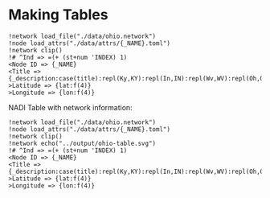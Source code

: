 # Making Tables

```table run markdown
!network load_file("./data/ohio.network")
!node load_attrs("./data/attrs/{_NAME}.toml")
!network clip()
!# ^Ind => =(+ (st+num 'INDEX) 1)
<Node ID => {_NAME}
<Title => {_description:case(title):repl(Ky,KY):repl(In,IN):repl(Wv,WV):repl(Oh,OH)?}
>Latitude => {lat:f(4)}
>Longitude => {lon:f(4)}
```

NADI Table with network information:
```table run svg outfile="./output/ohio-table.svg"
!network load_file("./data/ohio.network")
!node load_attrs("./data/attrs/{_NAME}.toml")
!network clip()
!network echo("../output/ohio-table.svg")
!# ^Ind => =(+ (st+num 'INDEX) 1)
<Node ID => {_NAME}
<Title => {_description:case(title):repl(Ky,KY):repl(In,IN):repl(Wv,WV):repl(Oh,OH)?}
>Latitude => {lat:f(4)}
>Longitude => {lon:f(4)}
```
